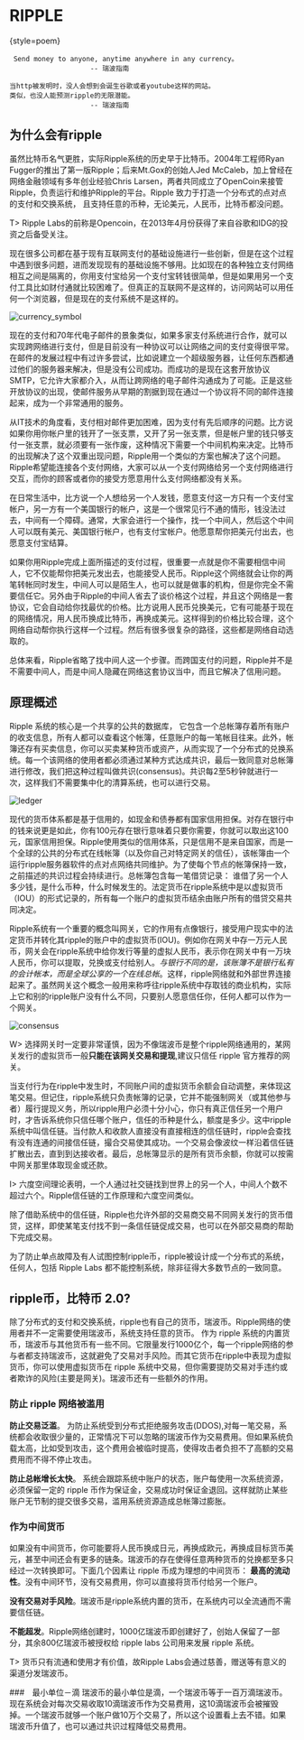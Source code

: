 
# RIPPLE

{style=poem}
~~~~~~  
 Send money to anyone, anytime anywhere in any currency。
                    -- 瑞波指南

当http被发明时，没人会想到会诞生谷歌或者youtube这样的网站。  
类似，也没人能预测ripple的无限潜能。  
                    -- 瑞波指南 
~~~~~~

## 为什么会有ripple
虽然比特币名气更胜，实际Ripple系统的历史早于比特币。2004年工程师Ryan Fugger的推出了第一版Ripple；后来Mt.Gox的创始人Jed McCaleb，加上曾经在网络金融领域有多年创业经验Chris Larsen，两者共同成立了OpenCoin来接管Ripple，负责运行和维护Ripple的平台。Ripple 致力于打造一个分布式的点对点的支付和交换系统， 且支持任意的币种，无论美元，人民币，比特币都没问题。

T> Ripple Labs的前称是Opencoin，在2013年4月份获得了来自谷歌和IDG的投资之后备受关注。

现在很多公司都在基于现有互联网支付的基础设施进行一些创新，但是在这个过程中遇到很多问题，进而发现现有的基础设施不够用。比如现在的各种独立支付网络相互之间是隔离的，你用支付宝给另一个支付宝转钱很简单，但是如果用另一个支付工具比如财付通就比较困难了。但真正的互联网不是这样的，访问网站可以用任何一个浏览器，但是现在的支付系统不是这样的。

![currency_symbol](http://upload.wikimedia.org/wikipedia/commons/b/b8/Currency-Symbol_Regions_of_the_World_circa_2006.png)


现在的支付和70年代电子邮件的景象类似，如果多家支付系统进行合作，就可以实现跨网络进行支付，但是目前没有一种协议可以让网络之间的支付变得很平常。在邮件的发展过程中有过许多尝试，比如说建立一个超级服务器，让任何东西都通过他们的服务器来解决，但是没有公司成功。而成功的是现在这套开放协议SMTP，它允许大家都介入，从而让跨网络的电子邮件沟通成为了可能。正是这些开放协议的出现，使邮件服务从早期的割据到现在通过一个协议将不同的邮件连接起来，成为一个非常通用的服务。

从IT技术的角度看，支付相对邮件更加困难，因为支付有先后顺序的问题。比方说如果你用你帐户里的钱开了一张支票，又开了另一张支票，但是帐户里的钱只够支付一张支票，就必须要有一张作废，这种情况下需要一个中间机构来决定。比特币的出现解决了这个双重出现问题，Ripple用一个类似的方案也解决了这个问题。Ripple希望能连接各个支付网络，大家可以从一个支付网络给另一个支付网络进行交互，而你的顾客或者你的接受方愿意用什么支付网络都没有关系。

在日常生活中，比方说一个人想给另一个人发钱，愿意支付这一方只有一个支付宝帐户，另一方有一个美国银行的帐户，这是一个很常见行不通的情形，钱没法过去，中间有一个障碍。通常，大家会进行一个操作，找一个中间人，然后这个中间人可以既有美元、美国银行帐户，也有支付宝帐户。他愿意帮你把美元付出去，也愿意支付宝结算。

如果你用Ripple完成上面所描述的支付过程，很重要一点就是你不需要相信中间人，它不仅能帮你把美元发出去，也能接受人民币。Ripple这个网络就会让你的两笔转帐同时发生，中间人可以是陌生人，也可以就是做事的机构，但是你完全不需要信任它。另外由于Ripple的中间人省去了谈价格这个过程，并且这个网络是一套协议，它会自动给你找最优的价格。比方说用人民币兑换美元，它有可能基于现在的网络情况，用人民币换成比特币，再换成美元。这样得到的价格比较合理，这个网络自动帮你执行这样一个过程。然后有很多很复杂的路径，这些都是网络自动选取的。

总体来看，Ripple省略了找中间人这一个步骤。而跨国支付的问题，Ripple并不是不需要中间人，而是中间人隐藏在网络这套协议当中，而且它解决了信用问题。

## 原理概述
Ripple 系统的核心是一个共享的公共的数据库， 它包含一个总帐簿存着所有账户的收支信息，所有人都可以查看这个帐簿，任意账户的每一笔帐目往来。此外，帐簿还存有买卖信息，你可以买卖某种货币或资产，从而实现了一个分布式的兑换系统。每一个该网络的使用者都必须通过某种方式达成共识，最后一致同意对总帐簿进行修改，我们把这种过程叫做共识(consensus)。共识每2至5秒钟就进行一次，这样我们不需要集中化的清算系统，也可以进行交易。

![ledger](https://ripple.com/wp-content/uploads/2013/02/ledger.png)

现代的货币体系都是基于信用的，如现金和债券都有国家信用担保。对存在银行中的钱来说更是如此，你有100元存在银行意味着只要你需要，你就可以取出这100元，国家信用担保。Ripple使用类似的信用体系，只是信用不是来自国家，而是一个全球的公共的分布式在线帐簿（以及你自己对特定网关的信任），该帐簿由一个运行ripple服务器软件的点对点网络共同维护。为了使每个节点的帐簿保持一致，之前描述的共识过程会持续进行。总帐簿包含每一笔借贷记录： 谁借了另一个人多少钱，是什么币种，什么时候发生的。法定货币在ripple系统中是以虚拟货币（IOU）的形式记录的，所有每一个账户的虚拟货币结余由账户所有的借贷交易共同决定。

Ripple系统有一个重要的概念叫网关，它的作用有点像银行，接受用户现实中的法定货币并转化其ripple的账户中的虚拟货币(IOU)。例如你在网关中存一万元人民币，网关会在ripple系统中给你发行等量的虚拟人民币，表示你在网关中有一万块人民币，你可以提取，兑换或支付给别人。*与银行不同的是，该账簿不是银行私有的会计帐本，而是全球公享的一个在线总帐*。这样，ripple网络就和外部世界连接起来了。虽然网关这个概念一般用来称呼往ripple系统中存取钱的商业机构，实际上它和别的ripple账户没有什么不同，只要别人愿意信任你，任何人都可以作为一个网关。

![consensus](https://ripple.com/wp-content/uploads/2012/12/consensus1.png)

W> 选择网关时一定要非常谨慎，因为不像瑞波币是整个ripple网络通用的，某网关发行的虚拟货币一般**只能在该网关交易和提现**,建议只信任 ripple 官方推荐的网关。

当支付行为在ripple中发生时，不同账户间的虚拟货币余额会自动调整，来体现这笔交易。但记住，ripple系统只负责帐簿的记录，它并不能强制网关（或其他参与者）履行提现义务，所以ripple用户必须十分小心，你只有真正信任另一个用户时，才告诉系统你只信任哪个账户，信任的币种是什么，额度是多少。这中ripple系统中叫信任链。当付款人和收款人直接没有直接相连的信任链时，ripple会查找有没有连通的间接信任链，撮合交易使其成功。一个交易会像波纹一样沿着信任链扩散出去，直到到达接收者。最后，总帐簿显示的是所有货币余额，你就可以按需中网关那里体取现金或还款。

I> 六度空间理论表明，一个人通过社交链找到世界上的另一个人，中间人个数不超过六个。Ripple信任链的工作原理和六度空间类似。

除了借助系统中的信任链，Ripple也允许外部的交易商交易不同网关发行的货币借贷，这样，即使某笔支付找不到一条信任链促成交易，也可以在外部交易商的帮助下完成交易。

为了防止单点故障及有人试图控制ripple币，ripple被设计成一个分布式的系统，任何人，包括 Ripple Labs 都不能控制系统，除非征得大多数节点的一致同意。

## ripple币，比特币 2.0?
除了分布式的支付和交换系统，ripple也有自己的货币，瑞波币。Ripple网络的使用者并不一定需要使用瑞波币，系统支持任意的货币。 作为 ripple 系统的内置货币，瑞波币与其他货币有一些不同。它限量发行1000亿个，每一个ripple网络的参与者都支持瑞波币，这就避免了交易对手风险。而其它货币在ripple中表现为虚拟货币，你可以使用虚拟货币在 ripple 系统中交易，但你需要提防交易对手违约或者欺诈的风险(主要是网关)。瑞波币还有一些额外的作用。

### 防止 ripple 网络被滥用
**防止交易泛滥**。 为防止系统受到分布式拒绝服务攻击(DDOS),对每一笔交易，系统都会收取很少量的，正常情况下可以忽略的瑞波币作为交易费用。但如果系统负载太高，比如受到攻击，这个费用会被临时提高，使得攻击者负担不了高额的交易费用而不得不停止攻击。
 
**防止总帐增长太快**。 系统会跟踪系统中账户的状态，账户每使用一次系统资源，必须保留一定的 ripple 币作为保证金，交易成功时保证金退回。这样就防止某些账户无节制的提交很多交易，滥用系统资源造成总帐簿过膨胀。

### 作为中间货币
如果没有中间货币，你可能要将人民币换成日元，再换成欧元，再换成目标货币美元，甚至中间还会有更多的链条。瑞波币的存在使得任意两种货币的兑换都至多只经过一次转换即可。下面几个因素让 ripple 币成为理想的中间货币：
**最高的流动性**。没有中间环节，没有交易费用，你可以直接将货币付给另一个账户。

**没有交易对手风险**。瑞波币是ripple系统内置的货币，在系统内可以全流通而不需要信任链。

**不能超发**。Ripple网络创建时，1000亿瑞波币即创建好了，创始人保留了一部分，其余800亿瑞波币被授权给 ripple labs 公司用来发展 ripple 系统。

T> 货币只有流通和使用才有价值，故Ripple Labs会通过慈善，赠送等有意义的渠道分发瑞波币。

###　最小单位－滴
 瑞波币的最小单位是滴，一个瑞波币等于一百万滴瑞波币。现在系统会对每次交易收取10滴瑞波币作为交易费用，这10滴瑞波币会被摧毁掉。一个瑞波币就够一个账户做10万个交易了，所以这个设置看上去不错。如果瑞波币升值了，也可以通过共识过程降低交易费用。


